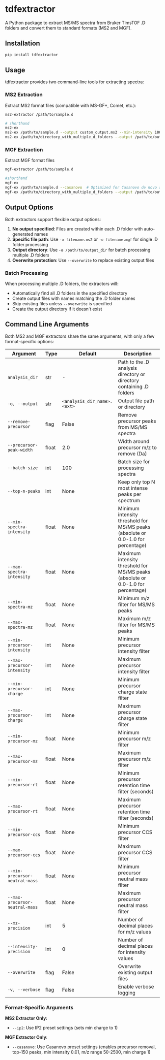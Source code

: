# tdfextractor

A Python package to extract MS/MS spectra from Bruker TimsTOF .D folders and convert them to standard formats (MS2 and MGF).

## Installation

```bash
pip install tdfextractor
```

## Usage

tdfextractor provides two command-line tools for extracting spectra:

### MS2 Extraction
Extract MS2 format files (compatible with MS-GF+, Comet, etc.):

```bash
ms2-extractor /path/to/sample.d

# shorthand
ms2-ex 
ms2-ex /path/to/sample.d --output custom_output.ms2 --min-intensity 100 --min-charge 2
ms2-ex /path/to/directory_with_multiple_d_folders --output /path/to/output_directory
```

### MGF Extraction  
Extract MGF format files

```bash
mgf-extractor /path/to/sample.d

#shorthand
mgf-ex
mgf-ex /path/to/sample.d --casanovo  # Optimized for Casanovo de novo sequencing
mgf-ex /path/to/directory_with_multiple_d_folders --output /path/to/output_directory
```

## Output Options

Both extractors support flexible output options:

1. **No output specified**: Files are created within each .D folder with auto-generated names
2. **Specific file path**: Use `-o filename.ms2` or `-o filename.mgf` for single .D folder processing
3. **Output directory**: Use `-o /path/to/output_dir` for batch processing multiple .D folders
4. **Overwrite protection**: Use `--overwrite` to replace existing output files

### Batch Processing

When processing multiple .D folders, the extractors will:
- Automatically find all .D folders in the specified directory
- Create output files with names matching the .D folder names
- Skip existing files unless `--overwrite` is specified
- Create the output directory if it doesn't exist

## Command Line Arguments

Both MS2 and MGF extractors share the same arguments, with only a few format-specific options:

| Argument | Type | Default | Description |
|----------|------|---------|-------------|
| `analysis_dir` | str | - | Path to the .D analysis directory or directory containing .D folders |
| `-o, --output` | str | `<analysis_dir_name>.<ext>` | Output file path or directory |
| `--remove-precursor` | flag | False | Remove precursor peaks from MS/MS spectra |
| `--precursor-peak-width` | float | 2.0 | Width around precursor m/z to remove (Da) |
| `--batch-size` | int | 100 | Batch size for processing spectra |
| `--top-n-peaks` | int | None | Keep only top N most intense peaks per spectrum |
| `--min-spectra-intensity` | float | None | Minimum intensity threshold for MS/MS peaks (absolute or 0.0-1.0 for percentage) |
| `--max-spectra-intensity` | float | None | Maximum intensity threshold for MS/MS peaks (absolute or 0.0-1.0 for percentage) |
| `--min-spectra-mz` | float | None | Minimum m/z filter for MS/MS peaks |
| `--max-spectra-mz` | float | None | Maximum m/z filter for MS/MS peaks |
| `--min-precursor-intensity` | int | None | Minimum precursor intensity filter |
| `--max-precursor-intensity` | int | None | Maximum precursor intensity filter |
| `--min-precursor-charge` | int | None | Minimum precursor charge state filter |
| `--max-precursor-charge` | int | None | Maximum precursor charge state filter |
| `--min-precursor-mz` | float | None | Minimum precursor m/z filter |
| `--max-precursor-mz` | float | None | Maximum precursor m/z filter |
| `--min-precursor-rt` | float | None | Minimum precursor retention time filter (seconds) |
| `--max-precursor-rt` | float | None | Maximum precursor retention time filter (seconds) |
| `--min-precursor-ccs` | float | None | Minimum precursor CCS filter |
| `--max-precursor-ccs` | float | None | Maximum precursor CCS filter |
| `--min-precursor-neutral-mass` | float | None | Minimum precursor neutral mass filter |
| `--max-precursor-neutral-mass` | float | None | Maximum precursor neutral mass filter |
| `--mz-precision` | int | 5 | Number of decimal places for m/z values |
| `--intensity-precision` | int | 0 | Number of decimal places for intensity values |
| `--overwrite` | flag | False | Overwrite existing output files |
| `-v, --verbose` | flag | False | Enable verbose logging |

### Format-Specific Arguments

**MS2 Extractor Only:**
- `--ip2`: Use IP2 preset settings (sets min charge to 1)

**MGF Extractor Only:**
- `--casanovo`: Use Casanovo preset settings (enables precursor removal, top-150 peaks, min intensity 0.01, m/z range 50-2500, min charge 1)
